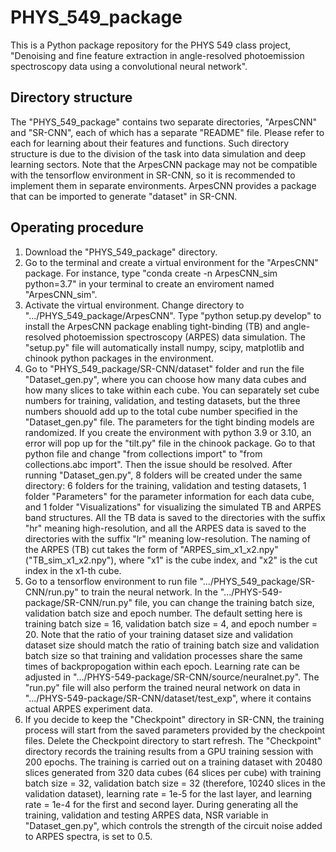 # PHYS_549_package
This is a Python package repository for the PHYS 549 class project, "Denoising and fine feature extraction in angle-resolved photoemission spectroscopy data using a convolutional neural network".

## Directory structure
The "PHYS_549_package" contains two separate directories, "ArpesCNN" and "SR-CNN", each of which has a separate "README" file. Please refer to each for learning about their features and functions. Such directory structure is due to the division of the task into data simulation and deep learning sectors. Note that the ArpesCNN package may not be compatible with the tensorflow environment in SR-CNN, so it is recommended to implement them in separate environments. ArpesCNN provides a package that can be imported to generate "dataset" in SR-CNN.

## Operating procedure
1. Download the "PHYS_549_package" directory.
2. Go to the terminal and create a virtual environment for the "ArpesCNN" package. For instance, type "conda create -n ArpesCNN_sim python=3.7" in your terminal to create an enviroment named "ArpesCNN_sim". 
3. Activate the virtual environment. Change directory to ".../PHYS_549_package/ArpesCNN". Type "python setup.py develop" to install the ArpesCNN package enabling tight-binding (TB) and angle-resolved photoemission spectroscopy (ARPES) data simulation. The "setup.py" file will automatically install numpy, scipy, matplotlib and chinook python packages in the environment.
3. Go to "PHYS_549_package/SR-CNN/dataset" folder and run the file "Dataset_gen.py", where you can choose how many data cubes and how many slices to 
take within each cube. You can separately set cube numbers for training, validation, and testing datasets, but the three numbers shouold add up to the total cube number specified in the "Dataset_gen.py" file. The parameters for the tight binding models are randomized. If you create the environment with python 3.9 or 3.10, an error will pop up for the "tilt.py" file in the chinook package. Go to that python file and change "from collections import" to "from collections.abc import". Then the issue should be resolved. After running "Dataset_gen.py", 8 folders will be created under the same directory: 6 folders for the training, validation and testing datasets, 1 folder "Parameters" for the parameter information for each data cube, and 1 folder "Visualizations" for visualizing the simulated TB and ARPES band structures. All the TB data is saved to the directories with the suffix "hr" meaning high-resolution, and all the ARPES data is saved to the directories with the suffix "lr" meaning low-resolution. The naming of the ARPES (TB) cut takes the form of "ARPES_sim_x1_x2.npy" ("TB_sim_x1_x2.npy"), where "x1" is the cube index, and "x2" is the cut index in the x1-th cube.
5. Go to a tensorflow environment to run file ".../PHYS_549_package/SR-CNN/run.py" to train the neural network. In the ".../PHYS-549-package/SR-CNN/run.py" file, you can change the training batch size, validation batch size and epoch number. The default setting here is training batch size = 16, validation batch size = 4, and epoch number = 20. Note that the ratio of your training dataset size and validation dataset size should match the ratio of training batch size and validation batch size so that training and validation processes share the same times of backpropogation within each epoch. Learning rate can be adjusted in ".../PHYS-549-package/SR-CNN/source/neuralnet.py". The "run.py" file will also perform the trained neural network on data in ".../PHYS-549-package/SR-CNN/dataset/test_exp", where it contains actual ARPES experiment data.
6. If you decide to keep the "Checkpoint" directory in SR-CNN, the training process will start from the saved parameters provided by the checkpoint files. Delete the Checkpoint directory to start refresh. The "Checkpoint" directory records the training results from a GPU training session with 200 epochs. The training is carried out on a training dataset with 20480 slices generated from 320 data cubes (64 slices per cube) with training batch size = 32, validation batch size = 32 (therefore, 10240 slices in the validation dataset), learning rate = 1e-5 for the last layer, and learning rate = 1e-4 for the first and second layer. During generating all the training, validation and testing ARPES data, NSR variable in "Dataset_gen.py", which controls the strength of the circuit noise added to ARPES spectra, is set to 0.5.
